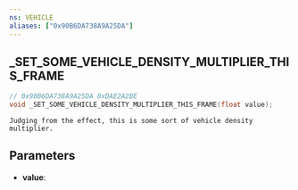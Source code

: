 ```yaml
---
ns: VEHICLE
aliases: ["0x90B6DA738A9A25DA"]
---
```

## _SET_SOME_VEHICLE_DENSITY_MULTIPLIER_THIS_FRAME

```c
// 0x90B6DA738A9A25DA 0xDAE2A2BE
void _SET_SOME_VEHICLE_DENSITY_MULTIPLIER_THIS_FRAME(float value);
```

```
Judging from the effect, this is some sort of vehicle density multiplier.  
```

## Parameters
* **value**: 

